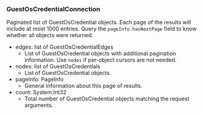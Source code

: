 ### GuestOsCredentialConnection
Paginated list of GuestOsCredential objects. Each page of the results will include at most 1000 entries. Query the `pageInfo.hasNextPage` field to know whether all objects were returned.

- edges: list of GuestOsCredentialEdges
  - List of GuestOsCredential objects with additional pagination information. Use `nodes` if per-object cursors are not needed.
- nodes: list of GuestOsCredentials
  - List of GuestOsCredential objects.
- pageInfo: PageInfo
  - General information about this page of results.
- count: System.Int32
  - Total number of GuestOsCredential objects matching the request arguments.
